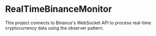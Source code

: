 # RealTimeBinanceMonitor
This project connects to Binance's WebSocket API to process real-time cryptocurrency data using the observer pattern.
